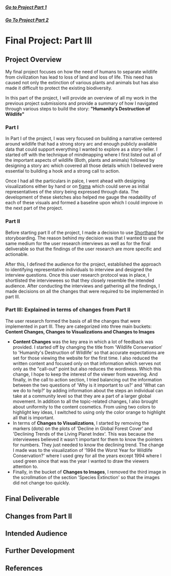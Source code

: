 ##### [Go to Project Part 1](FinalProject1.md)
##### [Go To Project Part 2](FinalProject2.md)

# Final Project: Part III
## Project Overview
My final project focuses on how the need of humans to separate wildlife from civilization has lead to loss of land and loss of life. This need has caused not only the extinction of various plants and animals but has also made it difficult to protect the existing biodiversity. 

In this part of the project, I will provide an overview of all my work in the previous project submissions and provide a summary of how I navigated through various steps to build the story: **"Humanity’s Destruction of Wildlife"**

### Part I
In Part I of the project, I was very focused on building a narrative centered around wildlife that had a strong story arc and enough publicly available data that could support everything I wanted to explore as a story-teller. I started off with the technique of mindmapping where I first listed out all of the important aspects of wildlife (Both, plants and animals) followed by designing a story arc which covered all those details which I believed were essential to building a hook and a strong call to action. 

Once I had all the particulars in palce, I went ahead with designing visualizations either by hand or on [figma](https://www.figma.com/) which could serve as initial representatives of the story being expressed through data. The development of these sketches also helped me gauge the readability of each of these visuals and formed a baseline upon which I could improve in the next part of the project. 

### Part II
Before starting part II of the project, I made a decision to use [Shorthand](https://shorthand.com/) for storyboarding. The reason behind my decision was that I wanted to use the same medium for the user research interviews as well as for the final deliverable so that the findings of the user research are more specific and actionable.  

After this, I defined the audience for the project, established the approach to identifying representative individuals to interview and designed the interview questions. Once this user research protocol was in place, I shortlisted the interviewees so that they closely resemble the intended audience. 
After conducting the interviews and gathering all the findings, I made decisions on all the changes that were required to be implemented in part III.

### Part III: Explained in terms of changes from Part II
The user research formed the basis of all the changes that were implemented in part III. They are categorized into three main buckets: **Content Changes, Changes to Visualizations and Changes to Images**

- **Content Changes** was the key area in which a lot of feedback was provided. I started off by changing the title from 'Wildlife Conservation‘ to 'Humanity's Destruction of Wildlife' so that accurate expectations are set for those viewing the website for the first time. I also reduced the written content and focused only on that information which serves not only as the "call-out" point but also reduces the wordiness. Which this change, I hope to keep the interest of the viewer from wavering. And finally, in the call to action section, I tried balancing out the information between the two questions of 'Why is it important to us?' and 'What can we do to help?' by adding information about the steps an individual can take at a community level so that they are a part of a larger global movement. 
In addition to all the topic-related changes, I also brought about uniformity to the content cosmetics. From using two colors to highlight key ideas, I switched to using only the color orange to highlight all that is important.  
- In terms of **Changes to Visualizations**, I started by removing the markers (dots) on the plots of 'Decline in Global Forest Cover' and 'Declining Trends of the Living Planet Index'. This was because the interviewees believed it wasn't important for them to know the pointers for numbers. They just needed to know the declining trend. The change I made was to the visualization of '1994 the Worst Year for Wildlife Conservation?' where I used grey for all the years except 1994 where I used green since that was the year I wanted to draw the viewers attention to. 
- Finally, in the bucket of **Changes to Images**, I removed the third image in the scrollmation of the section 'Species Extinction' so that the images did not change too quickly.

## Final Deliverable
## Changes from Part II
## Intended Audience 
## Further Development
## References
